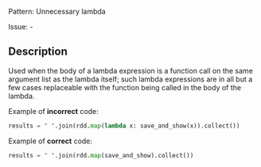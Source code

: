 Pattern: Unnecessary lambda

Issue: -

## Description

Used when the body of a lambda expression is a function call on the same argument list as the lambda itself; such lambda expressions are in all but a few cases replaceable with the function being called in the body of the lambda.


Example of **incorrect** code:

```python
results = " ".join(rdd.map(lambda x: save_and_show(x)).collect())
```

Example of **correct** code:

```python
results = " ".join(rdd.map(save_and_show).collect())
```
